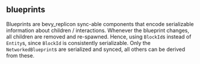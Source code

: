 ## blueprints
Blueprints are bevy_replicon sync-able components that encode serializable information about
children / interactions.
Whenever the blueprint changes, all children are removed and re-spawned. Hence, using 
`BlockId`s instead of `Entity`s, since `BlockId` is consistently serializable.
Only the `NetworkedBlueprint`s are serialized and synced, all others can be
derived from these. 